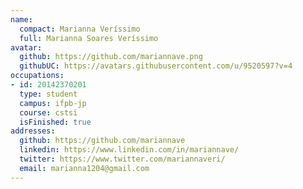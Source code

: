 ```yaml
---
name:
  compact: Marianna Veríssimo
  full: Marianna Soares Veríssimo
avatar:
  github: https://github.com/mariannave.png
  githubUC: https://avatars.githubusercontent.com/u/9520597?v=4
occupations:
- id: 20142370201
  type: student
  campus: ifpb-jp
  course: cstsi
  isFinished: true
addresses:
  github: https://github.com/mariannave
  linkedin: https://www.linkedin.com/in/mariannave/
  twitter: https://www.twitter.com/mariannaveri/
  email: marianna1204@gmail.com
---
```

